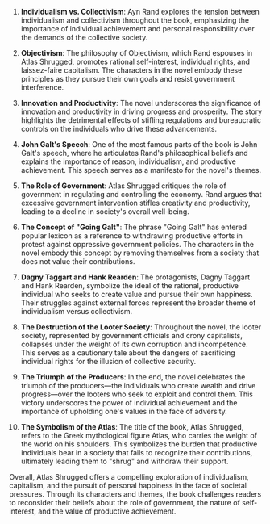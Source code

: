 1. **Individualism vs. Collectivism**: Ayn Rand explores the tension between individualism and collectivism throughout the book, emphasizing the importance of individual achievement and personal responsibility over the demands of the collective society.

2. **Objectivism**: The philosophy of Objectivism, which Rand espouses in Atlas Shrugged, promotes rational self-interest, individual rights, and laissez-faire capitalism. The characters in the novel embody these principles as they pursue their own goals and resist government interference.

3. **Innovation and Productivity**: The novel underscores the significance of innovation and productivity in driving progress and prosperity. The story highlights the detrimental effects of stifling regulations and bureaucratic controls on the individuals who drive these advancements.

4. **John Galt's Speech**: One of the most famous parts of the book is John Galt's speech, where he articulates Rand's philosophical beliefs and explains the importance of reason, individualism, and productive achievement. This speech serves as a manifesto for the novel's themes.

5. **The Role of Government**: Atlas Shrugged critiques the role of government in regulating and controlling the economy. Rand argues that excessive government intervention stifles creativity and productivity, leading to a decline in society's overall well-being.

6. **The Concept of "Going Galt"**: The phrase "Going Galt" has entered popular lexicon as a reference to withdrawing productive efforts in protest against oppressive government policies. The characters in the novel embody this concept by removing themselves from a society that does not value their contributions.

7. **Dagny Taggart and Hank Rearden**: The protagonists, Dagny Taggart and Hank Rearden, symbolize the ideal of the rational, productive individual who seeks to create value and pursue their own happiness. Their struggles against external forces represent the broader theme of individualism versus collectivism.

8. **The Destruction of the Looter Society**: Throughout the novel, the looter society, represented by government officials and crony capitalists, collapses under the weight of its own corruption and incompetence. This serves as a cautionary tale about the dangers of sacrificing individual rights for the illusion of collective security.

9. **The Triumph of the Producers**: In the end, the novel celebrates the triumph of the producers—the individuals who create wealth and drive progress—over the looters who seek to exploit and control them. This victory underscores the power of individual achievement and the importance of upholding one's values in the face of adversity.

10. **The Symbolism of the Atlas**: The title of the book, Atlas Shrugged, refers to the Greek mythological figure Atlas, who carries the weight of the world on his shoulders. This symbolizes the burden that productive individuals bear in a society that fails to recognize their contributions, ultimately leading them to "shrug" and withdraw their support.

Overall, Atlas Shrugged offers a compelling exploration of individualism, capitalism, and the pursuit of personal happiness in the face of societal pressures. Through its characters and themes, the book challenges readers to reconsider their beliefs about the role of government, the nature of self-interest, and the value of productive achievement.